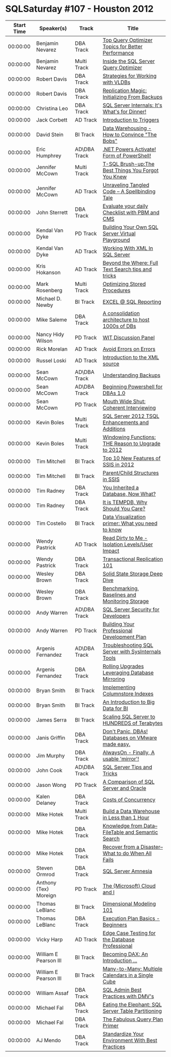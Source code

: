 # SQLSaturday #107 - Houston 2012
Start Time|Speaker(s)|Track|Title
---|---|---|---
00:00:00|Benjamin Nevarez|DBA Track|[Top Query Optimizer Topics for Better Performance](10342.md)
00:00:00|Benjamin Nevarez|Multi Track|[Inside the SQL Server Query Optimizer](10344.md)
00:00:00|Robert Davis|DBA Track|[Strategies for Working with VLDBs](11449.md)
00:00:00|Robert Davis|DBA Track|[Replication Magic: Initializing From Backups](11450.md)
00:00:00|Christina Leo|DBA Track|[SQL Server Internals:  It's What's for Dinner!](11603.md)
00:00:00|Jack Corbett|AD Track|[Introduction to Triggers](11845.md)
00:00:00|David Stein|BI Track|[Data Warehousing - How to Convince "The Bobs"](12442.md)
00:00:00|Eric Humphrey|AD\DBA Track|[.NET Powers Activate! Form of PowerShell!](13881.md)
00:00:00|Jennifer McCown|Multi Track|[T-SQL Brush-up:The Best Things You Forgot You Knew](16480.md)
00:00:00|Jennifer McCown|AD Track|[Unraveling Tangled Code – A Spellbinding Tale](16481.md)
00:00:00|John Sterrett|DBA Track|[Evaluate your daily Checklist with PBM and CMS](17696.md)
00:00:00|Kendal Van Dyke|PD Track|[Building Your Own SQL Server Virtual Playground](18056.md)
00:00:00|Kendal Van Dyke|AD Track|[Working With XML In SQL Server ](18057.md)
00:00:00|Kris Hokanson|AD Track|[Beyond the Where: Full Text Search tips and tricks](18838.md)
00:00:00|Mark Rosenberg|Multi Track|[Optimizing Stored Procedures](19569.md)
00:00:00|Michael D. Newby|BI Track|[EXCEL @ SQL Reporting](20366.md)
00:00:00|Mike Saleme|DBA Track|[A consolidation architecture to host 1000s of DBs](20437.md)
00:00:00|Nancy Hidy Wilson|PD Track|[WIT Discussion Panel](21291.md)
00:00:00|Rick  Morelan|AD Track|[Avoid Errors on Errors](23012.md)
00:00:00|Russel Loski|AD Track|[Introduction to the XML source](23640.md)
00:00:00|Sean McCown|AD\DBA Track|[Understanding Backups](24258.md)
00:00:00|Sean McCown|AD\DBA Track|[Beginning Powershell for DBAs 1.0](24261.md)
00:00:00|Sean McCown|PD Track|[Mouth Wide Shut: Coherent Interviewing](24263.md)
00:00:00|Kevin Boles|Multi Track|[SQL Server 2012 TSQL Enhancements and Additions](26376.md)
00:00:00|Kevin Boles|Multi Track|[Windowing Functions: THE Reason to Upgrade to 2012](26377.md)
00:00:00|Tim Mitchell|BI Track|[Top 10 New Features of SSIS in 2012](26616.md)
00:00:00|Tim Mitchell|BI Track|[Parent/Child Structures in SSIS](26617.md)
00:00:00|Tim Radney|DBA Track|[You Inherited a Database, Now What?](26677.md)
00:00:00|Tim Radney|DBA Track|[It is TEMPDB, Why Should You Care?](26678.md)
00:00:00|Tim Costello|BI Track|[Data Visualization primer:  What you need to know](26773.md)
00:00:00|Wendy Pastrick|AD Track|[Read Dirty to Me - Isolation Levels/User Impact](27792.md)
00:00:00|Wendy Pastrick|DBA Track|[Transactional Replication 101](27793.md)
00:00:00|Wesley Brown|DBA Track|[Solid State Storage Deep Dive](28493.md)
00:00:00|Wesley Brown|DBA Track|[Benchmarking, Baselines and Monitoring Storage](28494.md)
00:00:00|Andy Warren|AD\DBA Track|[SQL Server Security for Developers](28700.md)
00:00:00|Andy Warren|PD Track|[Building Your Professional Development Plan](28701.md)
00:00:00|Argenis Fernandez|AD\DBA Track|[Troubleshooting SQL Server with SysInternals Tools](28783.md)
00:00:00|Argenis Fernandez|DBA Track|[Rolling Upgrades Leveraging Database Mirroring](28785.md)
00:00:00|Bryan Smith|BI Track|[Implementing Columnstore Indexes](29319.md)
00:00:00|Bryan Smith|BI Track|[An Introduction to Big Data for BI](29320.md)
00:00:00|James Serra|BI Track|[Scaling SQL Server to HUNDREDS of Terabytes](30417.md)
00:00:00|Janis Griffin|DBA Track|[Don't Panic, DBAs!  Databases on VMware made easy.](30474.md)
00:00:00|Jim Murphy|DBA Track|[AlwaysOn - Finally, A usable 'mirror'!](30840.md)
00:00:00|John Cook|AD\DBA Track|[SQL Server Tips and Tricks](30996.md)
00:00:00|Jason Wong|PD Track|[A Comparison of SQL Server and Oracle](31164.md)
00:00:00|Kalen Delaney|DBA Track|[Costs of Concurrency](31171.md)
00:00:00|Mike Hotek|Multi Track|[Build a Data Warehouse in Less than 1 Hour](31740.md)
00:00:00|Mike Hotek|DBA Track|[Knowledge from Data–FileTable and Semantic Search](31743.md)
00:00:00|Mike Hotek|DBA Track|[Recover from a Disaster–What to do When All Fails](31750.md)
00:00:00|Steven Ormrod|DBA Track|[SQL Server Amnesia](33235.md)
00:00:00|Anthony {Tex} Moreign|PD Track|[The {Microsoft} Cloud and I](33370.md)
00:00:00|Thomas LeBlanc|BI Track|[Dimensional Modeling 101](33567.md)
00:00:00|Thomas LeBlanc|DBA Track|[Execution Plan Basics - Beginners](33569.md)
00:00:00|Vicky Harp|AD Track|[Edge Case Testing for the Database Professional](33826.md)
00:00:00|William E Pearson III|BI Track|[Becoming DAX: An Introduction ... ](34319.md)
00:00:00|William E Pearson III|BI Track|[Many-to-Many: Multiple Calendars in a Single Cube](34324.md)
00:00:00|William Assaf|DBA Track|[SQL Admin Best Practices with DMV's](34503.md)
00:00:00|Michael Fal|DBA Track|[Eating the Elephant: SQL Server Table Partitioning](34813.md)
00:00:00|Michael Fal|DBA Track|[The Fabulous Query Plan Primer](34814.md)
00:00:00|AJ Mendo|DBA Track|[Standardize Your Environment With Best Practices](9116.md)
